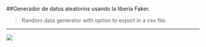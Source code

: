 ##Generador de datos aleatorios usando la libería Faker.
>Random data generator with option to export in a csv file.
---
<p align="left">
   <img src="https://img.shields.io/badge/STATUS-EN%20DESAROLLO-green">
</p>

